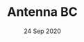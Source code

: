 ---
title: Antenna BC
date: 24 Sep 2020
image: /uploads/projects/bc-antenna.png
summary: Proximety Voice Chat for Box Critters
links:
- title: GitHub
  href: https://github.com/tumble1999/antenna-legacy
- title: Mod Page
  href: http://bcmc.ga/mods/antenna/
experience:
  languages: [js]
  libraries: [socketio,webrtc]
  platforms: [web]
  communities: [bcmc]
---